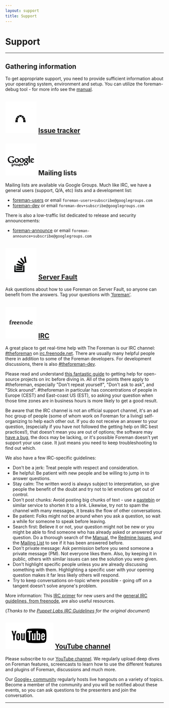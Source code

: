 ```yaml
---
layout: support
title: Support
---
```


# Support
------------------------------

## Gathering information

To get appropriate support, you need to provide sufficient information about
your operating system, environment and setup. You can utilize the
foreman-debug tool - for more info see the [manual](/manuals/latest/index.html#7.3GettingHelp).

## ![Redmine icon](static/images/redmine.png) [Issue tracker](http://projects.theforeman.org/projects/foreman/issues)

## ![Google groups icon](static/images/google-groups.png) Mailing lists
Mailing lists are available via Google Groups. Much like IRC, we have a general users (support, Q/A, etc) lists and a development list:

* [foreman-users](https://groups.google.com/forum/?fromgroups#!forum/foreman-users) or email `foreman-users+subscribe@googlegroups.com`
* [foreman-dev](https://groups.google.com/forum/?fromgroups#!forum/foreman-dev) or email `foreman-dev+subscribe@googlegroups.com`

There is also a low-traffic list dedicated to release and security announcements:

* [foreman-announce](https://groups.google.com/forum/?fromgroups#!forum/foreman-announce) or email `foreman-announce+subscribe@googlegroups.com`

## ![Stack overflow icon](static/images/stackoverflow.png) [Server Fault](http://serverfault.com/questions/tagged/foreman)
Ask questions about how to use Foreman on Server Fault, so anyone can benefit from the answers. Tag your questions with ['foreman'](http://serverfault.com/questions/tagged/foreman).

## ![IRC icon](static/images/freenode.png) [IRC](https://kiwiirc.com/client/irc.freenode.net/?#theforeman)
A great place to get real-time help with The Foreman is our IRC channel: [#theforeman](https://kiwiirc.com/client/irc.freenode.net/?#theforeman)
on [irc.freenode.net](http://webchat.freenode.net/). There are
usually many helpful people there in addition to some of the Foreman
developers. For development discussions, there is also [#theforeman-dev](https://kiwiirc.com/client/irc.freenode.net/?#theforeman-dev).

Please read and understand [this fantastic guide](http://workaround.org/getting-help-on-irc)
to getting help for open-source projects on irc before diving in. All of the
points there apply to #theforeman, especially "Don't repeat yourself", "Don't
ask to ask", and "Stick around".  #theforeman in particular has concentrations
of people in Europe (CEST) and East-coast US (EST), so asking your question
when those time zones are in business hours is more likely to get a good
result.

Be aware that the IRC channel is not an official support channel, it's an ad
hoc group of people (some of whom work on Foreman for a living) self-organizing
to help each other out. If you do not receive an answer to your question,
(especially if you have not followed the getting help on IRC best practices!),
that doesn’t mean you are out of options; the software may [have a
bug](http://projects.theforeman.org/projects/foreman/issues), the docs may be
lacking, or it's possible Foreman doesn't yet support your use case. It just
means you need to keep troubleshooting to find out which.

We also have a few IRC-specific guidelines:

* Don't be a jerk: Treat people with respect and consideration.
* Be helpful: Be patient with new people and be willing to jump in to answer questions.
* Stay calm: The written word is always subject to interpretation, so give people the benefit of the doubt and try not to let emotions get out of control.
* Don't post chunks: Avoid posting big chunks of text - use a [pastebin](http://pastie.org/) or similar service to shorten it to a link. Likewise, try not to spam the channel with many messages, it breaks the flow of other conversations.
* Be patient: Folks might not be around when you ask a question, so wait a while for someone to speak before leaving.
* Search first: Believe it or not, your question might not be new or you might be able to find someone who has already asked or answered your question. Do a thorough search of the [Manual](http://theforeman.org/), the [Redmine Issues](http://projects.theforeman.org/projects/foreman/issues), and the [Mailing List](https://groups.google.com/forum/#!forum/foreman-users) to see if it has been answered before.
* Don't private message: Ask permission before you send someone a private message (PM). Not everyone likes them. Also, by keeping it in public, others with similar issues can see the solution you were given.
* Don't highlight specific people unless you are already discussing something with them. Highlighting a specific user with your opening question makes it far less likely others will respond.
* Try to keep conversations on-topic where possible - going off on a tangent doesn't solve anyone's problem.

More information: This [IRC primer](http://irchelp.org/irchelp/ircprimer.html) for new users and the [general IRC guidelines, from freenode](http://freenode.net/channel_guidelines.shtml), are also useful resources.

(_Thanks to the [Puppet Labs IRC Guidelines](http://docs.puppetlabs.com/community/community_guidelines.html#irc-guidelines) for the original document_)

## ![YouTube icon](static/images/youtube.png) [YouTube channel](https://www.youtube.com/channel/UCCo7AZ1oG6TbG0-dwjRqCmw)
Please subscribe to our [YouTube channel](https://www.youtube.com/channel/UCCo7AZ1oG6TbG0-dwjRqCmw). We regularly upload deep dives on Foreman features, screencasts to learn how to use the different features and plugins of Foreman, discussions and much more.

Our [Google+ community](https://plus.google.com/102496134326414788199) regularly hosts live hangouts on a variety of topics. Become a member of the community and you will be notified about these events, so you can ask questions to the presenters and join the conversation.

<hr/>

